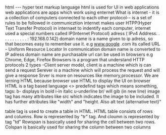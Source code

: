 html --- hyper text markup language
html is used for UI in web applications
web applications are apps which work using enternet
What is internet - it is a collection of computers connected to each other
protocol-- is a set of rules to be followed in communicztion
internet makes user HTPP(Hyper Text Transfer Protocol)
in internaet to indentify each computer, internet used a special numbers called IP(Internet Protocol) adress ( IPv4 Address. . . . . . . . . . . : 192.168.0.142)
domain name is a name given to ip adress, so that becomes easy to remember use it. e.g www.google .com its called URL - Uniform Resource Locator
In communication domain name is converted to IP adress
domain name are purchasable
url can be used in browsers e.g Chrome, Edge, Firefox
Browsers is a program that understand HTTP protocols
2 types -Client server model, client is a machine which is can send a request
Serever is a machine which will process the request and will give a response
Srver is more on resources like memory,processor.
We are lerning HTML because browser use HTML to display the UI on browser
HTML is a tag based language
<> predefind tags which means something,
tags:
b- displays in bold
i-in italic
u-underline
br/ will gib (in new line)
image tag has many attributes like src which indicates the image to be included. It has further attributes like "width" and "height. Also alt text (alternative text)"

table tag is used to create a table in HTML. 
HTML table consists of rows and columns. Row is represented by "tr" tag. And cloumn is represented by tag "td"
Rowspan is basically used for sharing the cell between two rows. 
Colspan is basically used for sharing the column between two columns
